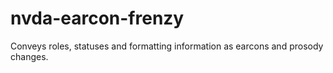 # nvda-earcon-frenzy
Conveys roles, statuses and formatting information as earcons and prosody changes.
